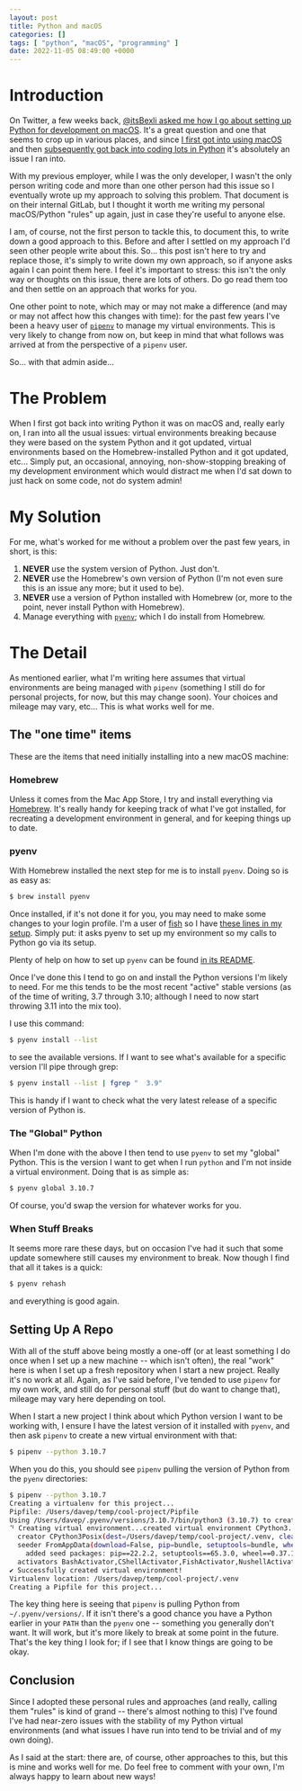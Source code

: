 ```yaml
---
layout: post
title: Python and macOS
categories: []
tags: [ "python", "macOS", "programming" ]
date: 2022-11-05 08:49:00 +0000
---
```


# Introduction

On Twitter, a few weeks back, [@itsBexli asked me how I go about setting up
Python for development on
macOS](https://twitter.com/itsBexli/status/1577332548933500928). It's a
great question and one that seems to crop up in various places, and since [I
first got into using
macOS](/2015/06/27/my-first-couple-of-weeks-with-an-imac.html) and then
[subsequently got back into coding lots in
Python](/2017/12/12/on_to_something_new.html) it's absolutely an issue I ran
into.

With my previous employer, while I was the only developer, I wasn't the only
person writing code and more than one other person had this issue so I
eventually wrote up my approach to solving this problem. That document is on
their internal GitLab, but I thought it worth me writing my personal
macOS/Python "rules" up again, just in case they're useful to anyone else.

I am, of course, not the first person to tackle this, to document this, to
write down a good approach to this. Before and after I settled on my
approach I'd seen other people write about this. So... this post isn't here
to try and replace those, it's simply to write down my own approach, so if
anyone asks again I can point them here. I feel it's important to stress:
this isn't the only way or thoughts on this issue, there are lots of others.
Do go read them too and then settle on an approach that works for you.

One other point to note, which may or may not make a difference (and may or
may not affect how this changes with time): for the past few years I've been
a heavy user of [`pipenv`](https://pipenv.pypa.io/en/latest/) to manage my
virtual environments. This is very likely to change from now on, but keep in
mind that what follows was arrived at from the perspective of a `pipenv`
user.

So... with that admin aside...

# The Problem

When I first got back into writing Python it was on macOS and, really early
on, I ran into all the usual issues: virtual environments breaking because
they were based on the system Python and it got updated, virtual
environments based on the Homebrew-installed Python and it got updated,
etc... Simply put, an occasional, annoying, non-show-stopping breaking of my
development environment which would distract me when I'd sat down to just
hack on some code, not do system admin!

# My Solution

For me, what's worked for me without a problem over the past few years, in
short, is this:

1. **NEVER** use the system version of Python. Just don't.
2. **NEVER** use the Homebrew's own version of Python (I'm not even sure
   this is an issue any more; but it used to be).
3. **NEVER** use a version of Python installed with Homebrew (or, more to
   the point, never install Python with Homebrew).
4. Manage everything with [`pyenv`](https://github.com/pyenv/); which I do
   install from Homebrew.

# The Detail

As mentioned earlier, what I'm writing here assumes that virtual
environments are being managed with `pipenv` (something I still do for
personal projects, for now, but this may change soon). Your choices and
mileage may vary, etc... This is what works well for me.

## The "one time" items

These are the items that need initially installing into a new macOS machine:

### Homebrew

Unless it comes from the Mac App Store, I try and install everything via
[Homebrew](https://brew.sh/). It's really handy for keeping track of what
I've got installed, for recreating a development environment in general, and
for keeping things up to date.

### pyenv

With Homebrew installed the next step for me is to install `pyenv`. Doing so
is as easy as:

```sh
$ brew install pyenv
```

Once installed, if it's not done it for you, you may need to make some
changes to your login profile. I'm a user of [fish](https://fishshell.com)
so I have [these lines in my
setup](https://github.com/davep/fish/blob/efc77fd20c4bd2f36eb628730787924b6a56fcfd/conf.d/python.fish#L21-L25).
Simply put: it asks pyenv to set up my environment so my calls to Python go
via its setup.

Plenty of help on how to set up `pyenv` can be found [in its
README](https://github.com/pyenv/pyenv#installation).

Once I've done this I tend to go on and install the Python versions I'm
likely to need. For me this tends to be the most recent "active" stable
versions (as of the time of writing, 3.7 through 3.10; although I need to
now start throwing 3.11 into the mix too).

I use this command:

```sh
$ pyenv install --list
```

to see the available versions. If I want to see what's available for a
specific version I'll pipe through grep:

```sh
$ pyenv install --list | fgrep "  3.9"
```

This is handy if I want to check what the very latest release of a specific
version of Python is.

### The "Global" Python

When I'm done with the above I then tend to use `pyenv` to set my "global"
Python. This is the version I want to get when I run `python` and I'm not
inside a virtual environment. Doing that is as simple as:

```sh
$ pyenv global 3.10.7
```

Of course, you'd swap the version for whatever works for you.

### When Stuff Breaks

It seems more rare these days, but on occasion I've had it such that some
update somewhere still causes my environment to break. Now though I find
that all it takes is a quick:

```sh
$ pyenv rehash
```

and everything is good again.

## Setting Up A Repo

With all of the stuff above being mostly a one-off (or at least something I
do once when I set up a new machine -- which isn't often), the real "work"
here is when I set up a fresh repository when I start a new project. Really
it's no work at all. Again, as I've said before, I've tended to use `pipenv`
for my own work, and still do for personal stuff (but do want to change
that), mileage may vary here depending on tool.

When I start a new project I think about which Python version I want to be
working with, I ensure I have the latest version of it installed with
`pyenv`, and then ask `pipenv` to create a new virtual environment with
that:

```sh
$ pipenv --python 3.10.7
```

When you do this, you should see `pipenv` pulling the version of Python from
the `pyenv` directories:

```sh
$ pipenv --python 3.10.7
Creating a virtualenv for this project...
Pipfile: /Users/davep/temp/cool-project/Pipfile
Using /Users/davep/.pyenv/versions/3.10.7/bin/python3 (3.10.7) to create virtualenv...
⠙ Creating virtual environment...created virtual environment CPython3.10.7.final.0-64 in 795ms
  creator CPython3Posix(dest=/Users/davep/temp/cool-project/.venv, clear=False, no_vcs_ignore=False, global=False)
  seeder FromAppData(download=False, pip=bundle, setuptools=bundle, wheel=bundle, via=copy, app_data_dir=/Users/davep/Library/Application Support/virtualenv)
    added seed packages: pip==22.2.2, setuptools==65.3.0, wheel==0.37.1
  activators BashActivator,CShellActivator,FishActivator,NushellActivator,PowerShellActivator,PythonActivator
✔ Successfully created virtual environment!
Virtualenv location: /Users/davep/temp/cool-project/.venv
Creating a Pipfile for this project...
```

The key thing here is seeing that `pipenv` is pulling Python from
`~/.pyenv/versions/`. If it isn't there's a good chance you have a Python
earlier in your `PATH` than the `pyenv` one -- something you generally don't
want. It will work, but it's more likely to break at some point in the
future. That's the key thing I look for; if I see that I know things are
going to be okay.

## Conclusion

Since I adopted these personal rules and approaches (and really, calling
them "rules" is kind of grand -- there's almost nothing to this) I've found
I've had near-zero issues with the stability of my Python virtual
environments (and what issues I have run into tend to be trivial and of my
own doing).

As I said at the start: there are, of course, other approaches to this, but
this is mine and works well for me. Do feel free to comment with your own,
I'm always happy to learn about new ways!

[//]: # (2022-11-05-python-and-macos.md ends here)
